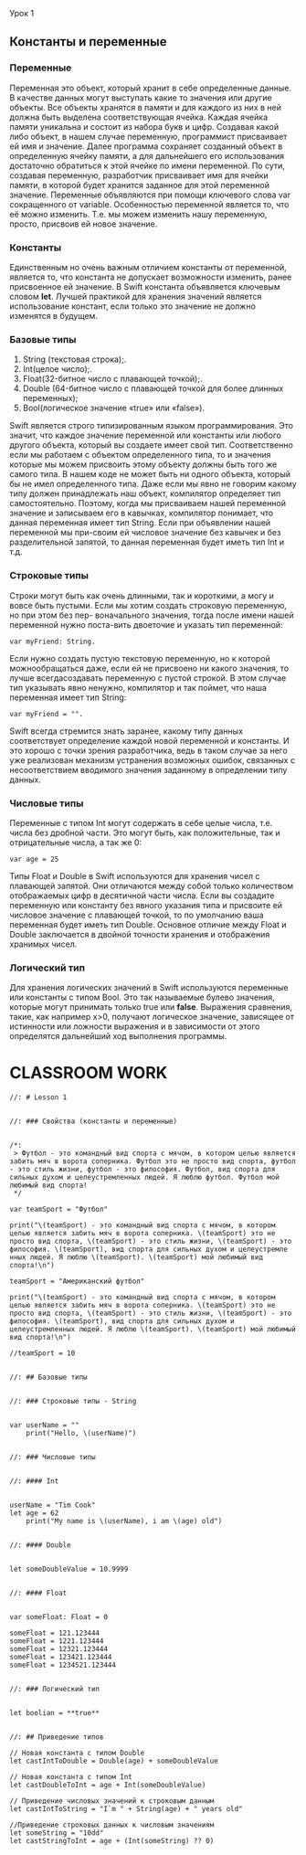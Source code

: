  Урок 1
## Константы и переменные

### Переменные

Переменная это объект, который хранит в себе определенные данные. В качестве данных могут выступать какие то значения или другие объекты. Все объекты хранятся в памяти и для каждого из них в ней должна быть выделена соответствующая ячейка. Каждая ячейка памяти уникальна и состоит из набора букв и цифр. Создавая какой либо объект, в нашем случае переменную, программист присваивает ей имя и значение. Далее программа сохраняет созданный объект в определенную ячейку памяти, а для дальнейшего его использования достаточно обратиться к этой ячейке по имени переменной. По сути, создавая переменную, разработчик присваивает имя для ячейки памяти, в которой будет хранится заданное для этой переменной значение. Переменные объявляются при помощи ключевого слова var сокращенного от variable.
Особенностью переменной является то, что её можно изменить. Т.е. мы можем изменить нашу переменную, просто, присвоив ей новое значение. 

### Константы

Единственным но очень важным отличием константы от переменной, является то, что константа не допускает возможности изменить, ранее присвоенное ей значение. В Swift константа объявляется ключевым словом **let**. Лучшей практикой для хранения значений является использование констант, если только это значение не должно изменятся в будущем.

### Базовые типы 

1. String (текстовая строка);. 
2. Int(целое число);. 
3. Float(32-битное число с плавающей точкой);. 
4. Double (64-битное число с плавающей точкой для более длинных переменных);
5. Bool(логическое значение «true» или «false»).

Swift является строго типизированным языком программирования. Это значит, что каждое значение переменной или константы или любого другого объекта, который вы создаете имеет свой тип. Соответственно если мы работаем с объектом определенного типа, то и значения которые мы можем присвоить этому объекту должны быть того же самого типа. В нашем коде не может быть ни одного объекта, который бы не имел определенного типа. Даже если мы явно не говорим какому типу должен принадлежать наш объект, компилятор определяет тип самостоятельно. Поэтому, когда мы присваиваем нашей переменной значение и записываем его в кавычках, компилятор понимает, что данная переменная имеет тип String. Если при объявлении нашей переменной мы при-своим ей числовое значение без кавычек и без разделительной запятой, то данная переменная будет иметь тип Int и т.д.

### Строковые типы

Строки могут быть как очень длинными, так и короткими, а могу и вовсе быть пустыми. Если мы хотим создать строковую переменную, но при этом без пер-
воначального значения, тогда после имени нашей переменной нужно поста-вить двоеточие и указать тип переменной: 

```
var myFriend: String.
```

Если нужно создать пустую текстовую переменную, но к которой можнообращаться даже, если ей не присвоено ни какого значения, то лучше всегдасоздавать переменную с пустой строкой. В этом случае тип указывать явно ненужно, компилятор и так поймет, что наша переменная имеет тип String: 

```
var myFriend = "".
```

Swift всегда стремится знать заранее, какому типу данных соответствует определение каждой новой переменной и константы. И это хорошо с точки зрения разработчика, ведь в таком случае за него уже реализован механизм устранения возможных ошибок, связанных с несоответствием вводимого значения заданному в определении типу данных. 

### Числовые типы 

Переменные с типом Int могут содержать в себе целые числа, т.е. числа без дробной части. Это могут быть, как положительные, так и отрицательные числа, а так же 0: 

```
var age = 25
```

Типы Float и Double в Swift используются для хранения чисел с плавающей запятой. Они отличаются между собой только количеством отображаемых цифр в десятичной части числа. Если вы создадите переменную или константу без явного указания типа и присвоите ей числовое значение с плавающей точкой, то по умолчанию ваша переменная будет иметь тип Double. 
Основное отличие между Float и Double заключается в двойной точности хранения и отображения хранимых чисел.

### Логический тип

Для хранения логических значений в Swift используются переменные или константы с типом Bool. Это так называемые булево значения, которые могут принимать только true или **false**. Выражения сравнения, такие, как например x>0, получают логическое значение, зависящее от истинности или ложности выражения и в зависимости от этого определятся дальнейший ход выполнения программы.

  
# CLASSROOM WORK

```
//: # Lesson 1


//: ### Свойства (константы и переменные)


/*:
 > Футбол - это командный вид спорта с мячом, в котором целью является забить мяч в ворота соперника. Футбол это не просто вид спорта, футбол - это стиль жизни, футбол - это философия. Футбол, вид спорта для сильных духом и целеустремленных людей. Я люблю футбол. Футбол мой любимый вид спорта!
 */

var teamSport = "Футбол"

print("\(teamSport) - это командный вид спорта с мячом, в котором целью является забить мяч в ворота соперника. \(teamSport) это не просто вид спорта, \(teamSport) - это стиль жизни, \(teamSport) - это философия. \(teamSport), вид спорта для сильных духом и целеустремле нных людей. Я люблю \(teamSport). \(teamSport) мой любимый вид спорта!\n")

teamSport = "Американский футбол"

print("\(teamSport) - это командный вид спорта с мячом, в котором целью является забить мяч в ворота соперника. \(teamSport) это не просто вид спорта, \(teamSport) - это стиль жизни, \(teamSport) - это философия. \(teamSport), вид спорта для сильных духом и целеустремленных людей. Я люблю \(teamSport). \(teamSport) мой любимый вид спорта!\n")

//teamSport = 10

  
//: ## Базовые типы


//: ### Строковые типы - String


var userName = ""
	print("Hello, \(userName)")


//: ### Числовые типы


//: #### Int


userName = "Tim Cook"
let age = 62
	print("My name is \(userName), i am \(age) old")


//: #### Double
  

let someDoubleValue = 10.9999


//: #### Float
  

var someFloat: Float = 0
  
someFloat = 121.123444
someFloat = 1221.123444
someFloat = 12321.123444
someFloat = 123421.123444
someFloat = 1234521.123444
 

//: ### Логический тип


let boolian = **true**


//: ## Приведение типов

// Новая константа с типом Double
let castIntToDouble = Double(age) + someDoubleValue

// Новая константа с типом Int
let castDoubleToInt = age + Int(someDoubleValue)

// Приведение числовых значений к строковым данным
let castIntToString = "I`m " + String(age) + " years old"

//Приведение строковых данных к числовым значениям
let someString = "10dd"
let castStringToInt = age + (Int(someString) ?? 0)
```
